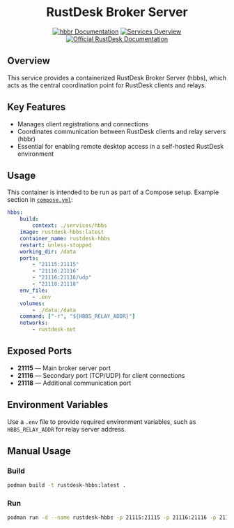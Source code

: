 <div align="center">

# RustDesk Broker Server

[![hbbr Documentation](https://img.shields.io/badge/docs-hbbr%2FREADME.md-blue?logo=readthedocs&style=flat-square)](../hbbr/README.md)
[![Services Overview](https://img.shields.io/badge/docs-services%2FREADME.md-blue?logo=readthedocs&style=flat-square)](../README.md)
[![Official RustDesk Documentation](https://img.shields.io/badge/docs-rustdesk.com-blue?logo=readthedocs&style=flat-square)](https://rustdesk.com/docs/en/self-host/)

</div>

## Overview

This service provides a containerized RustDesk Broker Server (hbbs), which acts as the central coordination point for RustDesk clients and relays.

## Key Features

-   Manages client registrations and connections
-   Coordinates communication between RustDesk clients and relay servers (hbbr)
-   Essential for enabling remote desktop access in a self-hosted RustDesk environment

## Usage

This container is intended to be run as part of a Compose setup. Example section in [`compose.yml`](../compose.yml):

```yaml
hbbs:
    build:
        context: ./services/hbbs
    image: rustdesk-hbbs:latest
    container_name: rustdesk-hbbs
    restart: unless-stopped
    working_dir: /data
    ports:
        - "21115:21115"
        - "21116:21116"
        - "21116:21116/udp"
        - "21118:21118"
    env_file:
        - .env
    volumes:
        - ./data:/data
    command: ["-r", "${HBBS_RELAY_ADDR}"]
    networks:
        - rustdesk-net
```

## Exposed Ports

-   **21115** — Main broker server port
-   **21116** — Secondary port (TCP/UDP) for client connections
-   **21118** — Additional communication port

## Environment Variables

Use a `.env` file to provide required environment variables, such as `HBBS_RELAY_ADDR` for relay server address.

## Manual Usage

### Build

```bash
podman build -t rustdesk-hbbs:latest .
```

### Run

```bash
podman run -d --name rustdesk-hbbs -p 21115:21115 -p 21116:21116 -p 21116:21116/udp -p 21118:21118 rustdesk-hbbs:latest
```
